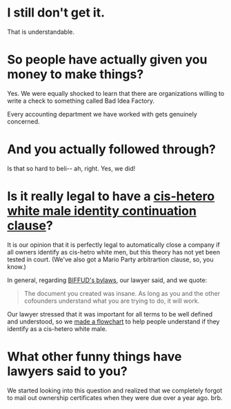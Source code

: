 # I still don't get it.

That is understandable.

# So people have actually given you money to make things?

Yes. We were equally shocked to learn that there are organizations willing to write a check to something called Bad Idea Factory.

Every accounting department we have worked with gets genuinely concerned.

# And you actually followed through?

Is that so hard to beli-- ah, right. Yes, we did!

# Is it really legal to have a [cis-hetero white male identity continuation clause](https://github.com/BadIdeaFactory/corporate/blob/master/documents/operating.md#company-term)?

It is our opinion that it is perfectly legal to automatically close a company if all owners identify as cis-hetro white men, but this theory has not yet been tested in court. (We've also got a Mario Party arbitrartion clause, so, you know.)

In general, regarding [BIFFUD's bylaws](https://github.com/BadIdeaFactory/corporate/blob/master/documents/operating.md), our lawyer said, and we quote:

> The document you created was insane. As long as you and the other cofounders understand what you are trying to do, it will work.

Our lawyer stressed that it was important for all terms to be well defined and understood, so we [made a flowchart](https://raw.githubusercontent.com/BadIdeaFactory/corporate/master/documents/flowcharts/biffud-hetero-cis-white-male-decision-tree.jpg) to help people understand if they identify as a cis-hetero white male.

# What other funny things have lawyers said to you?

We started looking into this question and realized that we completely forgot to mail out ownership certificates when they were due over a year ago. brb.
